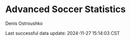 # Advanced Soccer Statistics
Denis Ostroushko

<!-- gfm -->

Last successful data update: 2024-11-27 15:14:03 CST
